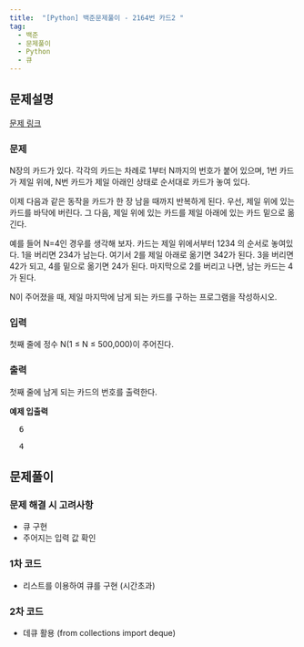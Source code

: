 ```yaml
---
title:  "[Python] 백준문제풀이 - 2164번 카드2 "
tag: 
  - 백준 
  - 문제풀이 
  - Python 
  - 큐
---
```


## 문제설명
<a href="https://www.acmicpc.net/problem/2164">문제 링크</a>

### 문제

<p>
N장의 카드가 있다. 각각의 카드는 차례로 1부터 N까지의 번호가 붙어 있으며, 1번 카드가 제일 위에, N번 카드가 제일 아래인 상태로 순서대로 카드가 놓여 있다.

이제 다음과 같은 동작을 카드가 한 장 남을 때까지 반복하게 된다. 우선, 제일 위에 있는 카드를 바닥에 버린다. 그 다음, 제일 위에 있는 카드를 제일 아래에 있는 카드 밑으로 옮긴다.

예를 들어 N=4인 경우를 생각해 보자. 카드는 제일 위에서부터 1234 의 순서로 놓여있다. 1을 버리면 234가 남는다. 여기서 2를 제일 아래로 옮기면 342가 된다. 3을 버리면 42가 되고, 4를 밑으로 옮기면 24가 된다. 마지막으로 2를 버리고 나면, 남는 카드는 4가 된다.

N이 주어졌을 때, 제일 마지막에 남게 되는 카드를 구하는 프로그램을 작성하시오. </p>

### 입력
<p>
첫째 줄에 정수 N(1 ≤ N ≤ 500,000)이 주어진다.
</p>

### 출력
<p> 첫째 줄에 남게 되는 카드의 번호를 출력한다. </p>

<div>
  <strong>예제 입출력</strong>
  <pre>
  6</pre>
  <pre>
  4</pre>
</div>

## 문제풀이
### 문제 해결 시 고려사항
<ul>
  <li>큐 구현</li>
  <li>주어지는 입력 값 확인</li>
</ul>

### 1차 코드
- 리스트를 이용하여 큐를 구현 (시간초과)
<script src="https://gist.github.com/wjswjdgns/4f42438267ee4dac14243a9093e254f9.js"></script>


### 2차 코드
- 데큐 활용 (from collections import deque)
<script src="https://gist.github.com/wjswjdgns/864a47473895ce4b9f46c9db7ae2acf6.js"></script>

